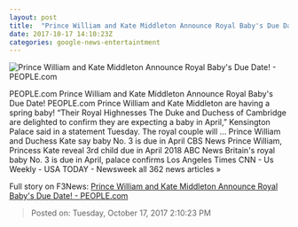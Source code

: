 ```yaml
---
layout: post
title:  "Prince William and Kate Middleton Announce Royal Baby's Due Date! - PEOPLE.com"
date: 2017-10-17 14:10:23Z
categories: google-news-entertaintment
---
```


![Prince William and Kate Middleton Announce Royal Baby's Due Date! - PEOPLE.com](http://peopledotcom.files.wordpress.com/2017/08/kensington-palace-10.jpg?crop=0px%2C0px%2C2000px%2C1050px&resize=1200%2C630)

PEOPLE.com Prince William and Kate Middleton Announce Royal Baby's Due Date! PEOPLE.com Prince William and Kate Middleton are having a spring baby! “Their Royal Highnesses The Duke and Duchess of Cambridge are delighted to confirm they are expecting a baby in April,” Kensington Palace said in a statement Tuesday. The royal couple will ... Prince William and Duchess Kate say baby No. 3 is due in April CBS News Prince William, Princess Kate reveal 3rd child due in April 2018 ABC News Britain's royal baby No. 3 is due in April, palace confirms Los Angeles Times CNN - Us Weekly - USA TODAY - Newsweek all 362 news articles »


Full story on F3News: [Prince William and Kate Middleton Announce Royal Baby's Due Date! - PEOPLE.com](http://www.f3nws.com/n/qpxV4E)

> Posted on: Tuesday, October 17, 2017 2:10:23 PM
